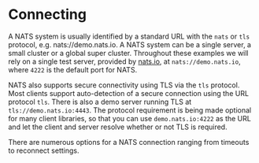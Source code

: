 # Connecting

A NATS system is usually identified by a standard URL with the `nats` or `tls` protocol, e.g. nats://demo.nats.io. A NATS system can be a single server, a small cluster or a global super cluster. Throughout these examples we will rely on a single test server, provided by [nats.io](https://nats.io), at `nats://demo.nats.io`, where `4222` is the default port for NATS.

NATS also supports secure connectivity using TLS via the `tls` protocol. Most clients support auto-detection of a secure connection using the URL protocol `tls`. There is also a demo server running TLS at `tls://demo.nats.io:4443`. The protocol requirement is being made optional for many client libraries, so that you can use `demo.nats.io:4222` as the URL and let the client and server resolve whether or not TLS is required.

There are numerous options for a NATS connection ranging from timeouts to reconnect settings.

